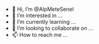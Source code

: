 - 👋 Hi, I’m @AlpMeteSenel
- 👀 I’m interested in ...
- 🌱 I’m currently learning ...
- 💞️ I’m looking to collaborate on ...
- 📫 How to reach me ...

<!---
AlpMeteSenel/AlpMeteSenel is a ✨ special ✨ repository because its `README.md` (this file) appears on your GitHub profile.
You can click the Preview link to take a look at your changes.
--->
